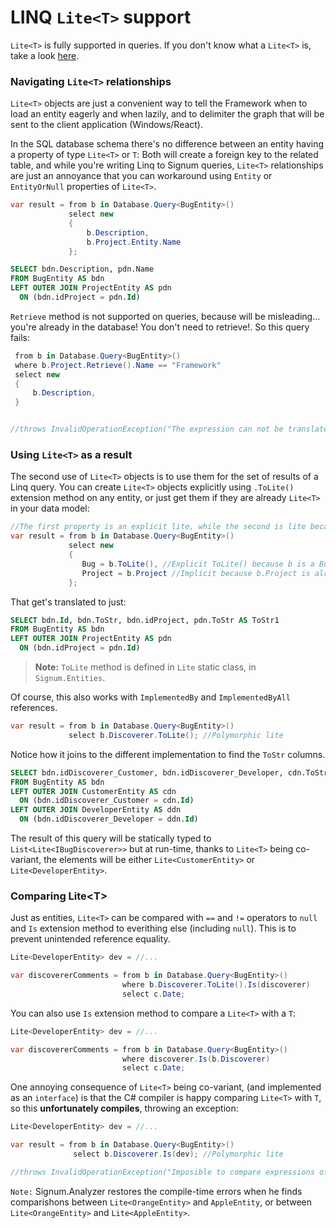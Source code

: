 ﻿# LINQ `Lite<T>` support

`Lite<T>` is fully supported in queries. If you don't know what a `Lite<T>` is, take a look [here](../Signum.Entities/Lite.md). 

### Navigating `Lite<T>` relationships
`Lite<T>` objects are just a convenient way to tell the Framework when to load an entity eagerly and when lazily, and to delimiter the graph that will be sent to the client application (Windows/React). 

In the SQL database schema there's no difference between an entity having a property of type `Lite<T>` or `T`: Both will create a foreign key to the related table, and
 while you're writing Linq to Signum queries, `Lite<T>` relationships are just an annoyance that you can workaround using `Entity` or `EntityOrNull` properties of `Lite<T>`.

```C#
var result = from b in Database.Query<BugEntity>()
             select new
             {
                 b.Description,
                 b.Project.Entity.Name
             };
```

```SQL
SELECT bdn.Description, pdn.Name
FROM BugEntity AS bdn
LEFT OUTER JOIN ProjectEntity AS pdn
  ON (bdn.idProject = pdn.Id)
```

`Retrieve` method is not supported on queries, because will be misleading... you're already in the database! You don't need to retrieve!. So this query fails:

```C#
 from b in Database.Query<BugEntity>()
 where b.Project.Retrieve().Name == "Framework"
 select new
 {
     b.Description,
 }


//throws InvalidOperationException("The expression can not be translated to SQL: new ProjectEntity(bdn.idProject)")
```

### Using `Lite<T>` as a result
 
The second use of `Lite<T>` objects is to use them for the set of results of a Linq query. You can create `Lite<T>` objects explicitly using `.ToLite()` extension method on any entity, or just get them if they are already `Lite<T>` in your data model: 

```C#
//The first property is an explicit lite, while the second is lite because BugEntity.Project is `Lite<ProjectEntity>`. 
var result = from b in Database.Query<BugEntity>()
             select new 
			 { 
				Bug = b.ToLite(), //Explicit ToLite() because b is a BugEntity 
                Project = b.Project //Implicit because b.Project is already a Lite<ProjectEntity>
             }; 
```

That get's translated to just:

```SQL
SELECT bdn.Id, bdn.ToStr, bdn.idProject, pdn.ToStr AS ToStr1
FROM BugEntity AS bdn
LEFT OUTER JOIN ProjectEntity AS pdn
  ON (bdn.idProject = pdn.Id)
```

> **Note:** `ToLite` method is defined in `Lite` static class, in `Signum.Entities`. 

Of course, this also works with `ImplementedBy` and `ImplementedByAll` references.

```C#
var result = from b in Database.Query<BugEntity>()
             select b.Discoverer.ToLite(); //Polymorphic lite 
```

Notice how it joins to the different implementation to find the `ToStr` columns. 

```SQL
SELECT bdn.idDiscoverer_Customer, bdn.idDiscoverer_Developer, cdn.ToStr, ddn.ToStr AS ToStr1
FROM BugEntity AS bdn
LEFT OUTER JOIN CustomerEntity AS cdn
  ON (bdn.idDiscoverer_Customer = cdn.Id)
LEFT OUTER JOIN DeveloperEntity AS ddn
  ON (bdn.idDiscoverer_Developer = ddn.Id)
```

The result of this query will be statically typed to `List<Lite<IBugDiscoverer>>` but at run-time, thanks to `Lite<T>` being co-variant, the elements will be either `Lite<CustomerEntity>` or `Lite<DeveloperEntity>`.

### Comparing Lite\<T>

Just as entities, `Lite<T>` can be compared with `==` and `!=` operators to `null` and `Is` extension method to everithing else (including `null`). This is to prevent unintended reference equality.

```C#
Lite<DeveloperEntity> dev = //...

var discovererComments = from b in Database.Query<BugEntity>()
                         where b.Discoverer.ToLite().Is(discoverer)
                         select c.Date;
```

You can also use `Is` extension method to compare a `Lite<T>` with a `T`: 

```C#
Lite<DeveloperEntity> dev = //...

var discovererComments = from b in Database.Query<BugEntity>()
                         where discoverer.Is(b.Discoverer)
                         select c.Date;
```

One annoying consequence of `Lite<T>` being co-variant, (and implemented as an `interface`) is that the C# compiler is happy comparing `Lite<T>` with `T`, so this **unfortunately compiles**, throwing an exception: 

```C#
Lite<DeveloperEntity> dev = //...

var result = from b in Database.Query<BugEntity>()
              select b.Discoverer.Is(dev); //Polymorphic lite

//throws InvalidOperationException("Imposible to compare expressions of type IBugDiscoverer == Lite<DeveloperEntity>");
```

```Note:``` Signum.Analyzer restores the compile-time errors when he finds comparishons between `Lite<OrangeEntity>` and `AppleEntity`, or between `Lite<OrangeEntity>` and `Lite<AppleEntity>`. 

